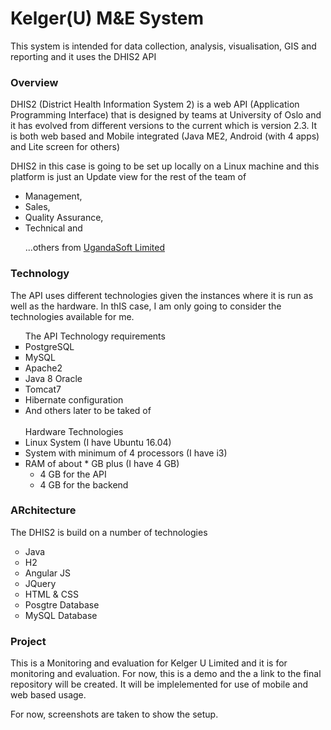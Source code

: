 # Kelger(U) M&E System
This system is intended for data collection, analysis, visualisation, GIS and reporting and it uses the DHIS2 API

### Overview
DHIS2 (District Health Information System 2) is a web API (Application Programming Interface) that is designed by teams at University of Oslo and it has evolved from different versions to the current which is version 2.3.
It is both web based and Mobile integrated (Java ME2, Android (with 4 apps) and Lite screen for others)

DHIS2 in this case is going to be set up locally on a Linux machine and this platform is just an Update view for the rest of the team of 
    <ul>
      <li>Management,</li><li>Sales,</li><li>Quality Assurance,</li> <li>Technical and</ul> <ul>...others from <a href="http://ugandasoft.net/sales">UgandaSoft Limited</a></ul> 
    </ul> 
      
### Technology
The API uses different technologies given the instances where it is run as well as the hardware.
In thIS case, I am only going to consider the technologies available for me.
  <ul type="square">
    <lh>The API Technology requirements</lh>
    <li>PostgreSQL</li><li>MySQL</li><li>Apache2</li><li>Java 8 Oracle</li><li>Tomcat7</li><li>Hibernate configuration</li><li>And others later to be taked of</li><br>
    <lh>Hardware Technologies</lh>
    <li>Linux System (I have Ubuntu 16.04)</li> <li>System with minimum of 4 processors (I have i3)</li><li>RAM of about * GB plus (I have 4 GB)<ul><li>4 GB for the API</li><li>4 GB for the backend</li></ul></li>
  </ul>

### ARchitecture
The DHIS2 is build on a number of technologies
  <ul type="circle"><li>Java</li><li>H2</li><li>Angular JS</li><li>JQuery</li><li>HTML & CSS</li><li>Posgtre Database</li><li>MySQL Database</li></ul>
  
### Project
This is a Monitoring and evaluation for Kelger U Limited and it is for monitoring and evaluation.
For now, this is a demo and the a link to the final repository will be created.
It will be implelemented for use of mobile and web based usage.

For now, screenshots are taken to show the setup.
